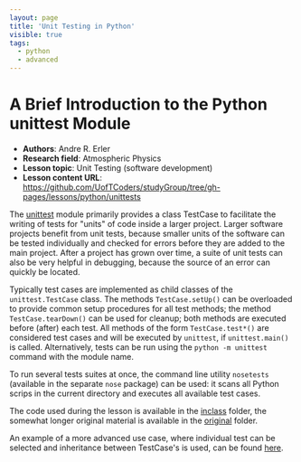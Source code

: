 ```yaml
---
layout: page
title: 'Unit Testing in Python'
visible: true
tags:
  - python
  - advanced
---
```


# A Brief Introduction to the Python unittest Module

 - **Authors**: Andre R. Erler
 - **Research field**: Atmospheric Physics
 - **Lesson topic**: Unit Testing (software development)
 - **Lesson content URL**: <https://github.com/UofTCoders/studyGroup/tree/gh-pages/lessons/python/unittests>

The [unittest](https://docs.python.org/2/library/unittest.html) module primarily provides a class TestCase to facilitate the writing of tests for "units" of code inside a larger project.
Larger software projects benefit from unit tests, because smaller units of the software can be tested individually and checked for errors before they are added to the main project. After a project has grown over time, a suite of unit tests can also be very helpful in debugging, because the source of an error can quickly be located.

Typically test cases are implemented as child classes of the `unittest.TestCase` class. The methods `TestCase.setUp()` can be overloaded to provide common setup procedures for all test methods; the method `TestCase.tearDown()` can be used for cleanup; both methods are executed before (after) each test. All methods of the form `TestCase.test*()` are considered test cases and will be executed by `unittest`, if `unittest.main()` is called. Alternatively, tests can be run using the `python -m unittest` command with the module name.

To run several tests suites at once, the command line utility `nosetests` (available in the separate `nose` package) can be used: it scans all Python scrips in the current directory and executes all available test cases.

The code used during the lesson is available in the [inclass](https://github.com/UofTCoders/studyGroup/tree/gh-pages/lessons/python/unittests/inclass) folder, the somewhat longer original material is available in the [original](https://github.com/UofTCoders/studyGroup/tree/gh-pages/lessons/python/unittests/original) folder.

An example of a more advanced use case, where individual test can be selected and inheritance between TestCase's is used, can be found [here](https://github.com/aerler/GeoPy/tree/master/src/geodata_test.py).
